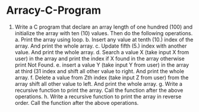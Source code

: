 # Arracy-C-Program
1. Write a C program that declare an array length of one hundred (100) and initialize the array with ten (10) values. Then do the following operations. a. Print the array using loop. b. Insert any value at tenth (10.) index of the array. And print the whole array. c. Update fifth (5.) index with another value. And print the whole array. d. Search a value X (take input X from user) in the array and print the index if X found in the array otherwise print Not Found. e. insert a value Y (take input Y from user) in the array at third (31 index and shift all other value to right. And print the whole array. f. Delete a value from Zth index (take input Z from user) from the array shift all other value to left. And print the whole array. g. Write a recursive function to print the array. Call the function after the above operations. h. Write a recursive function to print the array in reverse order. Call the function after the above operations.
